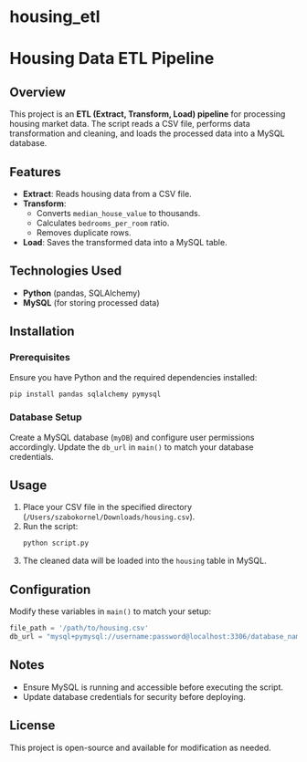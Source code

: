 # housing_etl
# Housing Data ETL Pipeline

## Overview
This project is an **ETL (Extract, Transform, Load) pipeline** for processing housing market data. The script reads a CSV file, performs data transformation and cleaning, and loads the processed data into a MySQL database.

## Features
- **Extract**: Reads housing data from a CSV file.
- **Transform**:
  - Converts `median_house_value` to thousands.
  - Calculates `bedrooms_per_room` ratio.
  - Removes duplicate rows.
- **Load**: Saves the transformed data into a MySQL table.

## Technologies Used
- **Python** (pandas, SQLAlchemy)
- **MySQL** (for storing processed data)

## Installation
### Prerequisites
Ensure you have Python and the required dependencies installed:
```bash
pip install pandas sqlalchemy pymysql
```

### Database Setup
Create a MySQL database (`myDB`) and configure user permissions accordingly. Update the `db_url` in `main()` to match your database credentials.

## Usage
1. Place your CSV file in the specified directory (`/Users/szabokornel/Downloads/housing.csv`).
2. Run the script:
   ```bash
   python script.py
   ```
3. The cleaned data will be loaded into the `housing` table in MySQL.

## Configuration
Modify these variables in `main()` to match your setup:
```python
file_path = '/path/to/housing.csv'
db_url = "mysql+pymysql://username:password@localhost:3306/database_name"
```

## Notes
- Ensure MySQL is running and accessible before executing the script.
- Update database credentials for security before deploying.

## License
This project is open-source and available for modification as needed.

